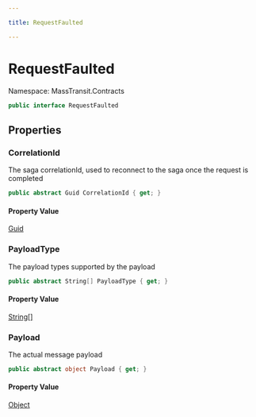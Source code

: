 ```yaml
---

title: RequestFaulted

---
```


# RequestFaulted

Namespace: MassTransit.Contracts

```csharp
public interface RequestFaulted
```

## Properties

### **CorrelationId**

The saga correlationId, used to reconnect to the saga once the request is completed

```csharp
public abstract Guid CorrelationId { get; }
```

#### Property Value

[Guid](https://learn.microsoft.com/en-us/dotnet/api/system.guid)<br/>

### **PayloadType**

The payload types supported by the payload

```csharp
public abstract String[] PayloadType { get; }
```

#### Property Value

[String[]](https://learn.microsoft.com/en-us/dotnet/api/system.string)<br/>

### **Payload**

The actual message payload

```csharp
public abstract object Payload { get; }
```

#### Property Value

[Object](https://learn.microsoft.com/en-us/dotnet/api/system.object)<br/>
